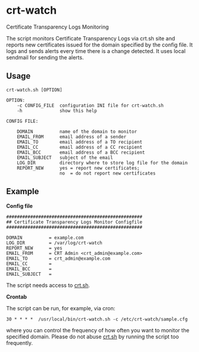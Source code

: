 # crt-watch
Certificate Transparency Logs Monitoring

The script monitors Certificate Transparency Logs via crt.sh site and reports 
new certificates issued for the domain specified by the config file. It logs 
and sends alerts every time there is a change detected. It uses local sendmail 
for sending the alerts.

## Usage

```
crt-watch.sh [OPTION]
```

```
OPTION:
    -c CONFIG_FILE  configuration INI file for crt-watch.sh
    -h              show this help
```
```
CONFIG FILE:

    DOMAIN          name of the domain to monitor
    EMAIL_FROM      email address of a sender
    EMAIL_TO        email address of a TO recipient
    EMAIL_CC        email address of a CC recipient
    EMAIL_BCC       email address of a BCC recipient
    EMAIL_SUBJECT   subject of the email
    LOG_DIR         directory where to store log file for the domain
    REPORT_NEW      yes = report new certificates;
                    no  = do not report new certificates
```

## Example

**Config file**

```
###################################################
## Certificate Transparency Logs Monitor Configfile
###################################################

DOMAIN          = example.com
LOG_DIR         = /var/log/crt-watch
REPORT_NEW      = yes
EMAIL_FROM      = CRT Admin <crt_admin@example.com>
EMAIL_TO        = crt_admin@example.com
EMAIL_CC        = 
EMAIL_BCC       = 
EMAIL_SUBJECT   = 
```

The script needs access to [crt.sh](https://crt.sh).

**Crontab**

The script can be run, for example, via cron:

```
30 * * * *	/usr/local/bin/crt-watch.sh -c /etc/crt-watch/sample.cfg
```
where you can control the frequency of how often you want to monitor the specified domain. Please do not abuse [crt.sh](https://crt.sh) by running the script too frequently.

